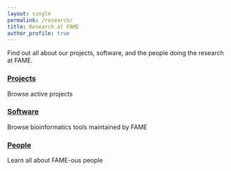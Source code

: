 ```yaml
---
layout: single
permalink: /research/
title: Research at FAME
author_profile: true
---
```


Find out all about our projects, software, and the people doing the research at FAME.

### [Projects](/projects/)
Browse active projects

### [Software](/software/)
Browse bioinformatics tools maintained by FAME

### [People](/people/)
Learn all about FAME-ous people
